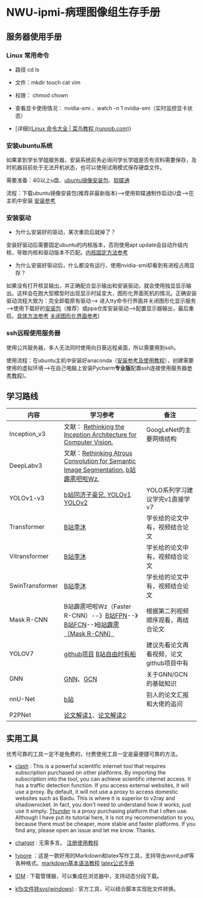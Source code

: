 # NWU-ipmi-病理图像组生存手册

## 服务器使用手册

### Linux 常用命令

* 路径 cd ls

* 文件：mkdir touch cat vim
* 权限： chmod  chown
* 查看显卡使用情况： nvidia-smi 、watch -n 1 nvidia-smi（实时监控显卡状态）
* [详细]([Linux 命令大全 | 菜鸟教程 (runoob.com)](https://www.runoob.com/linux/linux-command-manual.html))

### 安装ubuntu系统

如果拿到学长学姐服务器，安装系统前务必询问学长学姐是否有资料需要保存，及时机器目前处于无法开机状态，也可以使用试用模式保存硬盘文件。

需要准备：4G以上u盘、[ubuntu镜像安装包](https://cn.ubuntu.com/download/server/step1)、[软碟通](https://cn.ultraiso.net/xiazai.html)

流程：下载ubuntu镜像安装包(推荐非最新版本)——>使用软碟通制作启动U盘——>在主机中安装 [安装参考](https://www.zhihu.com/tardis/zm/art/379049774?source_id=1005)

### 安装驱动

* 为什么安装好的驱动，某次重启后就掉了？

安装好驱动后需要固定ubuntu的内核版本，否则使用apt update会自动升级内核，导致内核和驱动版本不匹配。[内核固定方法参考](https://blog.csdn.net/maohule/article/details/107370788)

* 为什么安装好驱动后，什么都没有运行，使用nvidia-smi却看到有进程占用显存？

如果没有打开核显输出，并正确配合显示输出和安装驱动，就会使用独显显示输出。这样会在跑大型模型时出现显示时延变大，图形化界面死机的情况。正确安装驱动流程大致为：完全卸载原有驱动——> 进入tty命令行界面并关闭图形化显示服务——>使用下载好的[安装包](https://www.nvidia.cn/Download/index.aspx?lang=cn)（推荐）或ppa仓库安装驱动——>配置显示器输出，最后重启。[具体方法参考](https://gist.github.com/wangruohui/bc7b9f424e3d5deb0c0b8bba990b1bc5) [关闭图形化界面参考](https://www.jianshu.com/p/36dcf5185f01))

### ssh远程使用服务器

使用公共服务器，多人无法同时使用向日葵远程桌面，所以需要用到ssh。

使用流程：在ubuntu主机中安装好anaconda（[安装参考及使用教程](https://blog.csdn.net/m0_50117360/article/details/108403586)），创建需要使用的虚拟环境——>在自己电脑上安装Pycharm**专业版**配置ssh连接使用服务器[参考教程](https://blog.csdn.net/sdkjkfk/article/details/108202094))。





## 学习路线

| 内容            | 学习参考                                                     | 备注                                     |
| --------------- | ------------------------------------------------------------ | ---------------------------------------- |
| Inception_v3    | 文献： [Rethinking the Inception Architecture for Computer Vision.](https://www.cv-foundation.org/openaccess/content_cvpr_2016/papers/Szegedy_Rethinking_the_Inception_CVPR_2016_paper.pdf) | GoogLeNet的主要网络结构                  |
| DeepLabv3       | 文献：[Rethinking Atrous Convolution for Semantic Image Segmentation.](https://arxiv.org/abs/1706.05587)  [b站霹雳吧啦Wz.](https://www.bilibili.com/video/BV1Jb4y1q7j7/?spm_id_from=333.337.search-card.all.click&vd_source=a589ab38fbe0cdb7bab7ac68fb414f0a) |                                          |
| YOLOv1-v3       | [b站同济子豪兄. YOLOv1 YOLOv2 ](https://space.bilibili.com/1900783) | YOLO系列学习建议学完v1直接学v7           |
| Transformer     | [B站李沐](https://www.bilibili.com/video/BV1pu411o7BE/?spm_id_from=333.999.0.0) | 学长给的论文中有，视频结合论文           |
| Vitransformer   | [B站李沐](https://www.bilibili.com/video/BV15P4y137jb/?spm_id_from=333.999.0.0&vd_source=e2b27549479cf820a4b63da8210be1e2) | 学长给的论文中有，视频结合论文           |
| SwinTransformer | [B站李沐](https://www.bilibili.com/video/BV13L4y1475U/?spm_id_from=333.999.0.0&vd_source=e2b27549479cf820a4b63da8210be1e2) | 学长给的论文中有，视频结合论文           |
| Mask R-CNN      | B站霹雳吧啦Wz（Faster R-CNN）--》[B站FPN](https://www.bilibili.com/video/BV1dh411U7D9/?spm_id_from=333.788.recommend_more_video.1)--》[B站FCN](https://www.bilibili.com/video/BV1J3411C7zd/?spm_id_from=333.999.0.0)--》[B站霹雳（Mask R-CNN）](https://www.bilibili.com/video/BV1ZY411774T/?spm_id_from=333.999.0.0) | 根据第二列视频顺序观看，再结合论文       |
| YOLOV7          | [github项目](https://github.com/WongKinYiu/yolov7) [B站自由时有船](https://space.bilibili.com/1420484560) | 建议先看论文再看视频，论文github项目中有 |
| GNN             | [GNN](https://www.bilibili.com/video/BV1iT4y1d7zP/?spm_id_from=333.337.search-card.all.click)、[GCN](https://www.bilibili.com/video/BV18U4y1x7gi/?spm_id_from=333.337.search-card.all.click) | 关于GNN/GCN的基础知识                    |
| nnU-Net         | [b站](https://www.bilibili.com/video/BV1iN411d7wz/?spm_id_from=333.337.search-card.all.click&vd_source=a589ab38fbe0cdb7bab7ac68fb414f0a) | 别人的论文汇报和大佬的追问               |
| P2PNet          | [论文解读1](https://www.jiqizhixin.com/articles/2021-10-05-9)、[论文解读2](https://zhuanlan.zhihu.com/p/443685614) |                                          |







## 实用工具

优秀可靠的工具一定不是免费的，付费使用工具一定是最便捷可靠的方法。

* [clash](https://github.com/Dreamacro/clash) : This is a powerful scientific internet tool that requires subscription purchased on other platforms. By importing the subscription into the tool, you can achieve scientific internet access. It has a traffic detection function. If you access external websites, it will use a proxy. By default, it will not use a proxy to access domestic websites such as Baidu. This is where it is superior to v2ray and shadowrocket. In fact, you don't need to understand how it works, just use it simply. [Thunder](https://58sd.net/#/knowledge) is a proxy purchasing platform that I often use. Although I have put its tutorial here, it is not my recommendation to you, because there must be cheaper, more stable and faster platforms. If you find any, please open an issue and let me know. Thanks.
* [chatgpt](https://chat.openai.com/) : 无需多言。 [注册使用教程](https://www.youtube.com/watch?v=NWJeRBMpsx8)
* [typore](https://typora.io/) ：这是一款好用的Markdown和latex写作工具，支持导出word,pdf等各种格式。[markdown基本语法教程](https://markdown.com.cn/basic-syntax/) [latex公式手册](https://www.cnblogs.com/1024th/p/11623258.html)
* [IDM](https://www.internetdownloadmanager.com/) : 下载管理器，可以集成在浏览器中，支持动态分段下载。

* [kfb文件转svs(windows)](https://github.com/WilmerWang/SLFCD/releases/tag/0.0.1) : 官方工具，可以结合脚本实现批文件转换。
